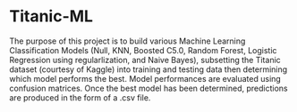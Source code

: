 # Titanic-ML

The purpose of this project is to build various Machine Learning Classification Models (Null, KNN, Boosted C5.0, Random Forest, Logistic Regression using regularlization, and Naive Bayes), subsetting the Titanic dataset (courtesy of Kaggle) into training and testing data then determining which model performs the best. Model performances are evaluated using confusion matrices. Once the best model has been determined, predictions are produced in the form of a .csv file. 
